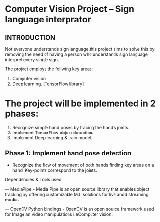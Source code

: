 # Computer Vision Project – Sign language interprator

## INTRODUCTION

Not everyone understands sign language,this project aims to solve this by removing the need of having a person who understands sign language interpret every single sign.

The project employs the follwing key areas:
1. Computer vision.
2. Deep learning. [TensorFlow library]

# The project will be implemented in 2 phases:
1. Recognize simple hand poses by tracing the hand’s joints.
2. Implement TensorFlow object detection.
3. Implement Deep learning & train model.

## Phase 1: Implement hand pose detection
- Recognize the flow of movement of both hands finding key areas on a hand. Key-points correspond to the joints.

Dependencies & Tools used

-- MediaPipe - Media Pipe is an open source library that enables object tracking by offering customizable M.L solutions for live andd streaming media.

-- OpenCV Python bindings - OpenCV is an open source framework used for Image an video manipulations i.eComputer vision.



